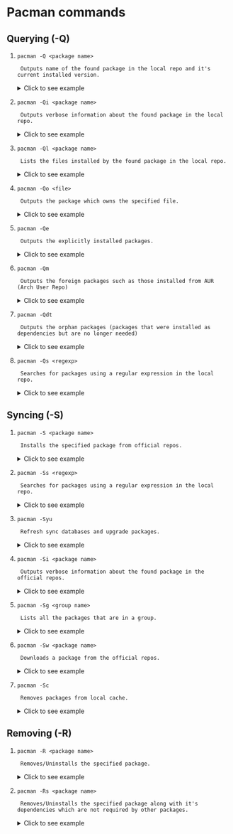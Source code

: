 # Pacman commands

## Querying (-Q)

1. `pacman -Q <package name>`

        Outputs name of the found package in the local repo and it's current installed version. 
    <details>
    <summary>Click to see example</summary>
    $ pacman -Q xclip </br>
    xclip 0.13-3
    </details>

2. `pacman -Qi <package name>`

        Outputs verbose information about the found package in the local repo.
    <details>
    <summary>Click to see example</summary>
    $ pacman -Qi xclip </br>
    Name            : xclip </br>
    Version         : 0.13-3 </br>
    Description     : Command line interface to the X11 clipboard </br>
    Architecture    : x86_64 </br>
    URL             : https://github.com/astrand/xclip </br>
    Licenses        : GPL </br>
    Groups          : None </br>
    Provides        : None </br>
    Depends On      : libxmu </br>
    Optional Deps   : None </br>
    Required By     : None </br>
    Optional For    : None </br>
    Conflicts With  : None </br>
    Replaces        : None </br>
    Installed Size  : 34.39 KiB </br>
    Packager        : Felix Yan <felixonmars@archlinux.org> </br>
    Build Date      : Sat 16 May 2020 03:56:14 PM UTC </br>
    Install Date    : Sun 21 Feb 2021 11:09:59 AM UTC </br>
    Install Reason  : Explicitly installed </br>
    Install Script  : No </br>
    Validated By    : Signature </br>
    </details>

3. `pacman -Ql <package name>`

        Lists the files installed by the found package in the local repo.
    <details>
    <summary>Click to see example</summary>
    $ pacman -Ql xclip </br>
    xclip /usr/ </br>
    xclip /usr/bin/ </br>
    xclip /usr/bin/xclip </br>
    xclip /usr/bin/xclip-copyfile </br>
    xclip /usr/bin/xclip-cutfile </br>
    xclip /usr/bin/xclip-pastefile </br>
    xclip /usr/share/ </br>
    xclip /usr/share/man/ </br>
    xclip /usr/share/man/man1/ </br>
    xclip /usr/share/man/man1/xclip-copyfile.1.gz </br>
    xclip /usr/share/man/man1/xclip.1.gz </br>
    </details>

4. `pacman -Qo <file>`

        Outputs the package which owns the specified file.
    <details>
    <summary>Click to see example</summary>
    $ pacman -Qo /usr/include/SDL2/SDL.h </br>
    /usr/include/SDL2/SDL.h is owned by sdl2 2.0.14-1
    </details>

5. `pacman -Qe`

        Outputs the explicitly installed packages.
    <details>
    <summary>Click to see example</summary>
    $ pacman -Qe </br>
    acpi 1.7-3 </br>
    acpid 2.0.32-2 </br>
    alsa-firmware 1.2.4-2 </br>
    alsa-utils 1.2.4-2 </br>
    android-tools 30.0.5-1 </br>
    android-udev 20201003-1 </br>
    apparmor 3.0.1-1 </br>
    appimagelauncher 2.2.0-4 </br>
    ark 20.12.2-1 </br>
    autoconf 2.71-1 </br>
    ...
    </details>


6. `pacman -Qm`

        Outputs the foreign packages such as those installed from AUR (Arch User Repo)
    <details>
    <summary>Click to see example</summary>
    $ pacman -Qm</br>
    plex-media-player 2.58.0-4 </br>
    ttf-ms-fonts 2.0-12 </br>
    </details>

7. `pacman -Qdt`

        Outputs the orphan packages (packages that were installed as dependencies but are no longer needed)
    <details>
    <summary>Click to see example</summary>
    $ pacman -Qdt</br>
    go 2:1.48.0-2 </br>
    </details>

8. `pacman -Qs <regexp>`

        Searches for packages using a regular expression in the local repo.
    <details>
    <summary>Click to see example</summary>
    $ pacman -Qs clip</br>
    local/xclip 0.13-3 </br>
    &nbsp;&nbsp;&nbsp;&nbsp;Command line interface to the X11 clipboard </br>

    </details>

## Syncing (-S)

1. `pacman -S <package name>`

        Installs the specified package from official repos.
    <details>
    <summary>Click to see example</summary>
    $ sudo pacman -S xclip </br>
    [sudo] password for username: 
    resolving dependencies...
    looking for conflicting packages...

    Packages (1) xclip-0.13-3

    Total Installed Size:  0.03 MiB
    Net Upgrade Size:      0.00 MiB

    :: Proceed with installation? [Y/n]
    </details>

2. `pacman -Ss <regexp>`

        Searches for packages using a regular expression in the local repo. 
    <details>
    <summary>Click to see example</summary>
    $ pacman -Ss clip </br>
    extra/eclipse-ecj 4.6.3-2 </br>
    &nbsp;&nbsp;&nbsp;&nbsp;Eclipse java bytecode compiler </br>
    extra/gpaste 3.38.5-1 </br>
    &nbsp;&nbsp;&nbsp;&nbsp;Clipboard management system </br>
    extra/xclip 0.13-3 [installed] </br>
    &nbsp;&nbsp;&nbsp;&nbsp;Command line interface to the X11 clipboard </br>
    extra/xfce4-clipman-plugin 1.6.1-1 (xfce4-goodies) </br>
    &nbsp;&nbsp;&nbsp;&nbsp;A clipboard plugin for the Xfce4 panel </br>
    extra/xorg-xclipboard 1.1.3-3 </br>
    &nbsp;&nbsp;&nbsp;&nbsp;X clipboard manager </br>
    </details>


3. `pacman -Syu`

        Refresh sync databases and upgrade packages.
    <details>
    <summary>Click to see example</summary>
    $ sudo pacman -Syu</br>
    [sudo] password for username: </br>
    :: Synchronizing package databases...</br>
    core is up to date</br>
    extra is up to date</br>
    community is up to date</br>
    multilib is up to date</br>
    :: Starting full system upgrade...</br>
    there is nothing to do</br>

4. `pacman -Si <package name>`

        Outputs verbose information about the found package in the official repos.
    <details>
    <summary>Click to see example</summary>
    $ pacman -Si xclip </br>
    Repository : extra </br>
    Name : xclip </br>
    Version : 0.13-3 </br>
    Description : Command line interface to the X11 clipboard </br>
    Architecture : x86_64 </br>
    URL : https://github.com/astrand/xclip </br>
    Licenses : GPL </br>
    Groups : None </br>
    Provides : None </br>
    Depends On : libxmu </br>
    Optional Deps : None </br>
    Conflicts With : None </br>
    Replaces : None </br>
    Download Size : 14.98 KiB </br>
    Installed Size : 34.39 KiB </br>
    Packager : Felix Yan <felixonmars@archlinux.org> </br>
    Build Date : Sat 16 May 2020 03:56:14 PM UTC </br>
    Validated By : MD5 Sum SHA-256 Sum Signature </br>
    </details>

5. `pacman -Sg <group name>`

        Lists all the packages that are in a group.
    <details>
    <summary>Click to see example</summary>
    $ pacman -Sg base-devel</br>
    base-devel autoconf </br>
    base-devel automake </br>
    base-devel binutils </br>
    base-devel bison </br>
    base-devel fakeroot </br>
    base-devel file </br>
    base-devel findutils </br>
    base-devel flex </br>
    base-devel gawk </br>
    base-devel gcc </br>
    base-devel gettext </br>
    base-devel grep </br>
    base-devel groff </br>
    base-devel gzip </br>
    base-devel libtool </br>
    base-devel m4 </br>
    base-devel make </br>
    base-devel pacman </br>
    base-devel patch </br>
    base-devel pkgconf </br>
    base-devel sed </br>
    base-devel sudo </br>
    base-devel texinfo </br>
    base-devel which </br>
    </details>

6. `pacman -Sw <package name>`

        Downloads a package from the official repos.
    <details>
    <summary>Click to see example</summary>
    $ sudo pacman -Sw xclip </br>
    [sudo] password for username: 

    resolving dependencies...

    Packages (1) xclip-0.13-3

    Total Download Size:  0.00 MiB

    :: Proceed with download? [Y/n] 
    </details>

7. `pacman -Sc`

        Removes packages from local cache.
    <details>
    <summary>Click to see example</summary>
    $ sudo pacman -Sc</br>
    [sudo] password for username: </br>
    Packages to keep:</br>
    All locally installed packages</br>

    Cache directory: /var/cache/pacman/pkg/</br>
    :: Do you want to remove all other packages from cache? [Y/n]</br>
    </details>

## Removing (-R)

1. `pacman -R <package name>`

        Removes/Uninstalls the specified package.
    <details>
    <summary>Click to see example</summary>
    $ sudo pacman -R plex-media-player</br>
    [sudo] password for username: </br>
    checking dependencies...

    Packages (1) plex-media-player-2.58.0-4

    Total Removed Size:  33.42 MiB

    :: Do you want to remove these packages? [Y/n]
    </details>

2. `pacman -Rs <package name>`

        Removes/Uninstalls the specified package along with it's dependencies which are not required by other packages.
    <details>
    <summary>Click to see example</summary>
    $ sudo pacman -Rs plex-media-player</br>
    [sudo] password for username: </br>
    checking dependencies...

    Packages (8) libcec-6.0.2-1  mpv-1:0.33.0-4  mujs-1.0.9-1  p8-platform-2.1.0.1-4  rubberband-1.9-1  uchardet-0.0.7-1  vamp-plugin-sdk-2.10.0-1  plex-media-player-2.58.0-4

    Total Removed Size:  42.56 MiB

    :: Do you want to remove these packages? [Y/n]
    </details>


